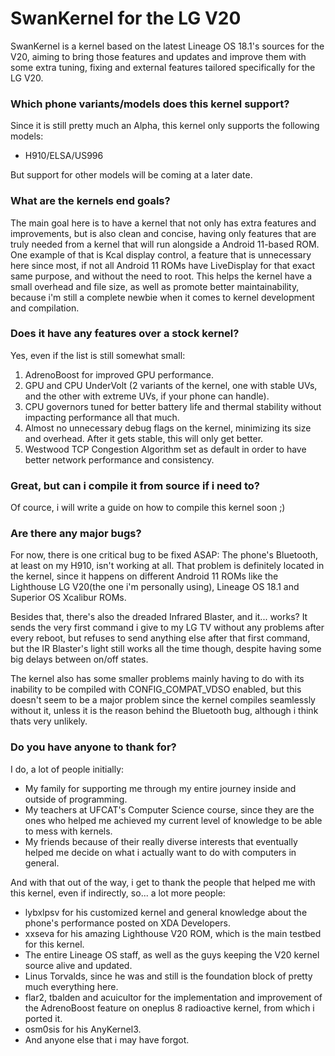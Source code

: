 # SwanKernel for the LG V20

SwanKernel is a kernel based on the latest Lineage OS 18.1's sources for the V20, aiming to bring those features and updates and improve them with some extra tuning, fixing and external features tailored specifically for the LG V20.

### Which phone variants/models does this kernel support?

Since it is still pretty much an Alpha, this kernel only supports the following models:

* H910/ELSA/US996

But support for other models will be coming at a later date.

### What are the kernels end goals?

The main goal here is to have a kernel that not only has extra features and improvements, but is also clean and concise, having only features that are truly needed from a kernel that will run alongside a Android 11-based ROM. One example of that is Kcal display control, a feature that is unnecessary here since most, if not all Android 11 ROMs have LiveDisplay for that exact same purpose, and without the need to root. This helps the kernel have a small overhead and file size, as well as promote better maintainability, because i'm still a complete newbie when it comes to kernel development and compilation.

### Does it have any features over a stock kernel?

Yes, even if the list is still somewhat small:

1. AdrenoBoost for improved GPU performance.
2. GPU and CPU UnderVolt (2 variants of the kernel, one with stable UVs, and the other with extreme UVs, if your phone can handle).
3. CPU governors tuned for better battery life and thermal stability without impacting performance all that much.
4. Almost no unnecessary debug flags on the kernel, minimizing its size and overhead. After it gets stable, this will only get better.
5. Westwood TCP Congestion Algorithm set as default in order to have better network performance and consistency.

### Great, but can i compile it from source if i need to?

Of cource, i will write a guide on how to compile this kernel soon ;)

### Are there any major bugs?

For now, there is one critical bug to be fixed ASAP: The phone's Bluetooth, at least on my H910, isn't working at all. That problem is definitely located in the kernel, since it happens on different Android 11 ROMs like the Lighthouse LG V20(the one i'm personally using), Lineage OS 18.1 and Superior OS Xcalibur ROMs.

Besides that, there's also the dreaded Infrared Blaster, and it... works? It sends the very first command i give to my LG TV without any problems after every reboot, but refuses to send anything else after that first command, but the IR Blaster's light still works all the time though, despite having some big delays between on/off states.

The kernel also has some smaller problems mainly having to do with its inability to be compiled with CONFIG_COMPAT_VDSO enabled, but this doesn't seem to be a major problem since the kernel compiles seamlessly without it, unless it is the reason behind the Bluetooth bug, although i think thats very unlikely.

### Do you have anyone to thank for?

I do, a lot of people initially:

* My family for supporting me through my entire journey inside and outside of programming.
* My teachers at UFCAT's Computer Science course, since they are the ones who helped me achieved my current level of knowledge to be able to mess with kernels.
* My friends because of their really diverse interests that eventually helped me decide on what i actually want to do with computers in general.

And with that out of the way, i get to thank the people that helped me with this kernel, even if indirectly, so... a lot more people:
* lybxlpsv for his customized kernel and general knowledge about the phone's performance posted on XDA Developers.
* xxseva for his amazing Lighthouse V20 ROM, which is the main testbed for this kernel.
* The entire Lineage OS staff, as well as the guys keeping the V20 kernel source alive and updated.
* Linus Torvalds, since he was and still is the foundation block of pretty much everything here.
* flar2, tbalden and acuicultor for the implementation and improvement of the AdrenoBoost feature on oneplus 8 radioactive kernel, from which i ported it.
* osm0sis for his AnyKernel3.
* And anyone else that i may have forgot.
